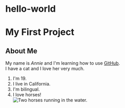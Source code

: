 # hello-world
<!DOCTYPE html>
<html>

<body>
  <h1>My First Project</h1>
  <h2>About Me</h2>
  <p>My name is <em>Annie</em> and I'm learning how to use <a href="github.com" targer="_blank">GitHub</a>. <br /> I have a cat and I love her very much.</p>
  <ol>
    <li>I'm 19.</li>
    <li>I live in California.</li>
    <li>I'm bilingual.</li>
    <li>I love horses!</li>
    <img src="https://images.pexels.com/photos/190934/horse-white-horsehair-equine-190934.jpeg?w=1260&h=750&auto=compress&cs=tinysrgb" alt="Two horses running in the water." />
  </ol>
</body>

</html>
